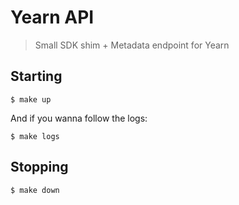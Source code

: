 # Yearn API

> Small SDK shim + Metadata endpoint for Yearn

## Starting

```
$ make up
```

And if you wanna follow the logs:

```
$ make logs
```

## Stopping

```
$ make down
```